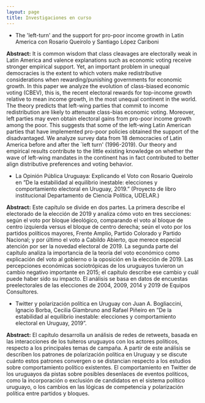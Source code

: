 ```yaml
---
layout: page
title: Investigaciones en curso
---
```


+ The 'left-turn' and the support for pro-poor income growth in Latin America con Rosario Queirolo y Santiago López Cariboni

**Abstract:** It is common wisdom that class cleavages are electorally weak in Latin America and valence explanations such as economic voting receive stronger empirical support. Yet, an important problem in unequal democracies is the extent to which voters make redistributive considerations when rewarding/punishing governments for economic growth. In this paper we analyze the evolution of class-biased economic voting (CBEV), this is, the recent electoral rewards for top-income growth relative to mean income growth, in the  most unequal continent in the world. The theory predicts that left-wing parties that commit to income redistribution are likely to attenuate class-bias economic voting. Moreover, left parties may even obtain electoral gains from pro-poor income growth among the poor. This suggests that some of the left-wing Latin American parties that have implemented pro-poor policies obtained the support of the disadvantaged. We analyze survey data from 18 democracies of Latin America before and after the `left turn' (1996-2019). Our theory and empirical results contribute to the little existing knowledge on whether the wave of left-wing mandates in the continent has in fact contributed to better align distributive preferences and voting behavior.

+ La Opinión Pública Uruguaya: Explicando el Voto con Rosario Queirolo en ”De la estabilidad al equilibrio inestable: elecciones y comportamiento electoral en Uruguay,
2019.” (Proyecto de libro institucional Departamento de Ciencia Política, UDELAR.)

**Abstract:** Este capítulo se divide en dos partes. La primera describe el electorado de la elección de 2019 y analiza cómo voto en tres secciones: según el voto por bloque ideológico, comparando el voto al bloque de centro izquierda versus el bloque de centro derecha; seún el voto por los partidos políticos mayores, Frente Amplio, Partido Colorado y Partido Nacional; y por último el voto a Cabildo Abierto, que merece especial atención por ser la novedad electoral de 2019. La segunda parte del capítulo analiza la importancia de la teoría del voto económico como explicación del voto al gobierno o la oposición en la elección de 2019. Las percepciones económicas sociotrópicas de los uruguayos tuvieron un cambio negativo importante en 2015; el capítulo describe ese cambio y cuál puede haber sido su impacto. El análisis se basa en datos de encuestas preelectorales de las elecciones de 2004, 2009, 2014 y 2019 de Equipos Consultores. 

+ Twitter y polarización política en Uruguay con Juan A. Bogliaccini, Ignacio Borba, Cecilia Giambruno and Rafael Piñeiro en ”De la estabilidad al equilibrio inestable: elecciones y comportamiento electoral en Uruguay, 2019”.

**Abstract:** El capítulo desarrolla un análisis de redes de retweets, basada en las interacciones de los tuiteros uruguayos con los actores políticos, respecto a los principales temas de campaña. A partir de este análisis se describen los patrones de polarización política en Uruguay y se discute cuánto estos patrones convergen o se distancian respecto a los estudios sobre comportamiento político existentes. El comportamiento en Twitter de los uruguayos da pistas sobre posibles desenlaces de eventos políticos, como la incorporación o exclusión de candidatos en el sistema político uruguayo, o los cambios en las lógicas de competencia y polarización política entre partidos y bloques.   

